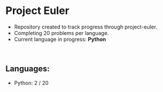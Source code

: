 # Project Euler


- Repository created to track progress through project-euler.
- Completing 20 problems per language.
- Current language in progress: <b>Python</b>

<br>

## Languages:
- Python: 2 / 20
